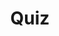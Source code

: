 ---
title: "Quiz"
pass_percentage: 70
type: "test"
questions:
  - id: "q1"
    text: "What namespace is Linkerd deployed in by default?"
    type: "single-answer"
    marks: 2
    options:
      - id: "a"
        text: "default"
      - id: "b"
        text: "linkerd"
        is_correct: true
      - id: "c"
        text: "kube-system"
      - id: "d"
        text: "linkerd-system"
  - id: "q2"
    text: "Which commands can be used to install Linkerd?"
    type: "multiple-answers"
    marks: 2
    options:
      - id: "a"
        text: "linkerd install | kubectl apply -f -"
        is_correct: true
      - id: "b"
        text: "Using Meshery from the Management menu"
        is_correct: true
      - id: "c"
        text: "curl -sL https://run.linkerd.io/install | sh"
        is_correct: true
  - id: "q3"
    text: "Which CLI tool is used for Linkerd management?" 
    type: "short_answer" 
    marks: 2
    correct_answer: "linkerd" 
---